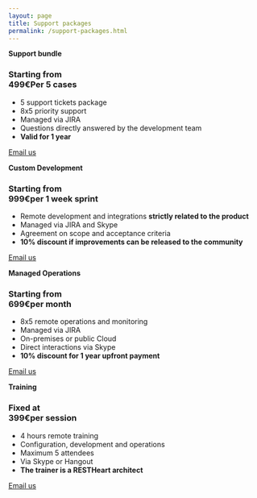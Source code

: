 ```yaml
---
layout: page
title: Support packages
permalink: /support-packages.html
---
```


<section class="pricing slice color1" style="padding:0">
    <div class="container-fluid">
        <div class="row">
            <div class="col-md-3 col-sm-6">
                <div class="pricingBloc">
                    <strong class="text-info">Support bundle</strong>
                    <h3><span>Starting from</span><br />499€<span>Per 5 cases</span></h3>
                    <ul>
                        <li>5 support tickets package</li>
                        <li>8x5 priority support</li>
                        <li>Managed via JIRA</li>
                        <li>Questions directly answered by the development team</li>
                        <li><strong>Valid for 1 year</strong></li>
                    </ul>
                    <p class="sign">
                        <a class="btn" href="mailto:info@softinstigate.com?subject=Support_ticket_package%20Sales%20Inqury">
                            Email us
                        </a>
                    </p>
                </div>
            </div>
            <div class="col-md-3 col-sm-6">
                <div class="pricingBloc">
                    <strong class="text-info">Custom Development</strong>
                    <h3><span>Starting from</span><br />999€<span>per 1 week sprint</span></h3>
                    <ul>
                        <li>Remote development and integrations <strong>strictly related to the product</strong></li>
                        <li>Managed via JIRA and Skype</li>
                        <li>Agreement on scope and acceptance criteria</li>
                        <li><strong>10% discount if improvements can be released to the community</strong></li>
                    </ul>
                    <p class="sign">
                        <a class="btn" href="mailto:info@softinstigate.com?subject=Custom_development%20Sales%20Inqury">Email us</a>
                    </p>
                </div>
            </div>
            <div class="col-md-3 col-sm-6">
                <div class="pricingBloc">
                    <strong class="text-info">Managed Operations</strong>
                    <h3><span>Starting from</span><br />699€<span>per month</span></h3>
                    <ul>
                        <li>8x5 remote operations and monitoring</li>
                        <li>Managed via JIRA</li>
                        <li>On-premises or public Cloud</li>
                        <li>Direct interactions via Skype</li>
                        <li><strong>10% discount for 1 year upfront payment</strong></li>
                    </ul>
                    <p class="sign">
                        <a class="btn" href="mailto:info@softinstigate.com?subject=Support_and_priority_maintenance%20Sales%20Inqury">Email us</a>
                    </p>
                </div>
            </div>
            <div class="col-md-3 col-sm-6">
                <div class="pricingBloc">
                    <strong class="text-info">Training</strong>
                    <h3><span>Fixed at</span><br />399€<span>per session</span></h3>
                    <ul>
                        <li>4 hours remote training</li>
                        <li>Configuration, development and operations</li>
                        <li>Maximum 5 attendees</li>
                        <li>Via Skype or Hangout</li>
                        <li><strong>The trainer is a RESTHeart architect</strong></li>
                    </ul>
                    <p class="sign">
                        <a class="btn" href="mailto:info@softinstigate.com?subject=Training%20Sales%20Inqury">Email us</a>
                    </p>
                </div>
            </div>
        </div>
    </div>
</section>

